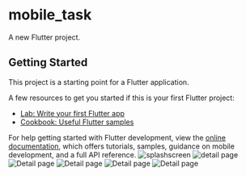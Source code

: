 # mobile_task

A new Flutter project.

## Getting Started

This project is a starting point for a Flutter application.

A few resources to get you started if this is your first Flutter project:

- [Lab: Write your first Flutter app](https://docs.flutter.dev/get-started/codelab)
- [Cookbook: Useful Flutter samples](https://docs.flutter.dev/cookbook)

For help getting started with Flutter development, view the
[online documentation](https://docs.flutter.dev/), which offers tutorials,
samples, guidance on mobile development, and a full API reference.
![splashscreen](assets/splashscreenshot.jpg)
![detail page](assets/detail1.jpg)
![Detail page](assets/detail2.jpg)
![Detail page](assets/detail3.jpg)
![Detail page](assets/detail4.jpg)
![Detail page](assets/detail5.jpg)


